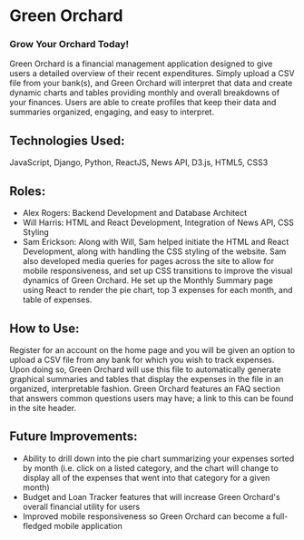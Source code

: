 # Green Orchard

### Grow Your Orchard Today!

Green Orchard is a financial management application designed to give users a detailed overview of their recent expenditures. Simply upload a CSV file from your bank(s), and Green Orchard will interpret that data and create dynamic charts and tables providing monthly and overall breakdowns of your finances. Users are able to create profiles that keep their data and summaries organized, engaging, and easy to interpret.

## Technologies Used:
JavaScript, Django, Python, ReactJS, News API, D3.js, HTML5, CSS3

## Roles:
- Alex Rogers: Backend Development and Database Architect
- Will Harris: HTML and React Development, Integration of News API, CSS Styling
- Sam Erickson: Along with Will, Sam helped initiate the HTML and React Development, along with handling the CSS styling of the website. Sam also developed media queries for pages across the site to allow for mobile responsiveness, and set up CSS transitions to improve the visual dynamics of Green Orchard. He set up the Monthly Summary page using React to render the pie chart, top 3 expenses for each month, and table of expenses.

## How to Use:
Register for an account on the home page and you will be given an option to upload a CSV file from any bank for which you wish to track expenses. Upon doing so, Green Orchard will use this file to automatically generate graphical summaries and tables that display the expenses in the file in an organized, interpretable fashion. Green Orchard features an FAQ section that answers common questions users may have; a link to this can be found in the site header.

## Future Improvements:
- Ability to drill down into the pie chart summarizing your expenses sorted by month (i.e. click on a listed category, and the chart will change to display all of the expenses that went into that category for a given month)
- Budget and Loan Tracker features that will increase Green Orchard's overall financial utility for users
- Improved mobile responsiveness so Green Orchard can become a full-fledged mobile application
